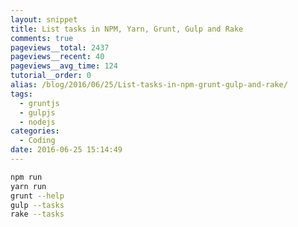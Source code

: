 ```yaml
---
layout: snippet
title: List tasks in NPM, Yarn, Grunt, Gulp and Rake
comments: true
pageviews__total: 2437
pageviews__recent: 40
pageviews__avg_time: 124
tutorial__order: 0
alias: /blog/2016/06/25/List-tasks-in-npm-grunt-gulp-and-rake/
tags:
  - gruntjs
  - gulpjs
  - nodejs
categories:
  - Coding
date: 2016-06-25 15:14:49
---
```


```bash
npm run
yarn run
grunt --help
gulp --tasks
rake --tasks
```
